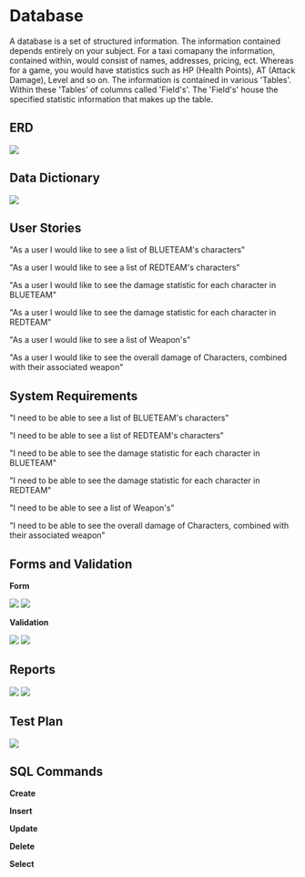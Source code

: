 # Database
A database is a set of structured information. The information contained depends entirely on your subject. For a taxi comapany the information, contained within, would consist of names, addresses, pricing, ect. Whereas for a game, you would have statistics such as HP (Health Points), AT (Attack Damage), Level and so on. The information is contained in various 'Tables'. Within these 'Tables' of columns called 'Field's'. The 'Field's' house the specified statistic information that makes up the table.    


## ERD


![](https://i.imgur.com/5vEVdFi.png)


## Data Dictionary


![](https://i.imgur.com/7kqx1X9.png)


## User Stories


"As a user I would like to see a list of BLUETEAM's characters"


"As a user I would like to see a list of REDTEAM's characters"


"As a user I would like to see the damage statistic for each character in BLUETEAM"


"As a user I would like to see the damage statistic for each character in REDTEAM"


"As a user I would like to see a list of Weapon's"


"As a user I would like to see the overall damage of Characters, combined with their associated weapon"


## System Requirements


"I need to be able to see a list of BLUETEAM's characters"


"I need to be able to see a list of REDTEAM's characters"


"I need to be able to see the damage statistic for each character in BLUETEAM"


"I need to be able to see the damage statistic for each character in REDTEAM"


"I need to be able to see a list of Weapon's"


"I need to be able to see the overall damage of Characters, combined with their associated weapon"



## Forms and Validation


**Form**


![](https://i.imgur.com/oDx8F0f.png)
![](https://i.imgur.com/2zYLgBf.png)


**Validation** 


![](https://i.imgur.com/Zs2PO62.png)
![](https://i.imgur.com/azOmQ8s.png)


## Reports


![](https://i.imgur.com/Eqcv2Dd.png)
![](https://i.imgur.com/UjIEg8B.png)


## Test Plan


![](https://i.imgur.com/kiTTOht.png)

## SQL Commands

**Create**


**Insert**


**Update**


**Delete**


**Select**
